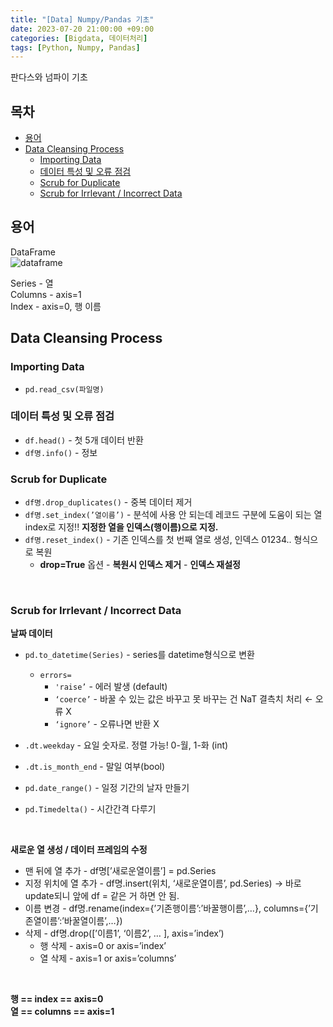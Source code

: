 ```yaml
---
title: "[Data] Numpy/Pandas 기초"
date: 2023-07-20 21:00:00 +09:00
categories: [Bigdata, 데이터처리]
tags: [Python, Numpy, Pandas]
---
```


판다스와 넘파이 기초

## 목차
- [용어](#용어)
- [Data Cleansing Process](#data-cleansing-process)
  * [Importing Data](#importing-data)
  * [데이터 특성 및 오류 점검](#데이터-특성-및-오류-점검)
  * [Scrub for Duplicate](#scrub-for-duplicate)
  * [Scrub for Irrlevant / Incorrect Data](#scrub-for-irrlevant--incorrect-data)

## 용어
DataFrame   
![dataframe](https://github.com/lvolzdev/lvolzdev.github.io/assets/63188042/ea304145-4017-4f8b-ba87-40b9ac50223e)

Series - 열  
Columns - axis=1  
Index - axis=0, 행 이름  

## Data Cleansing Process
### Importing Data
- `pd.read_csv(파일명)`

### 데이터 특성 및 오류 점검
- `df.head()` - 첫 5개 데이터 반환
- `df명.info()` - 정보

### Scrub for Duplicate
- `df명.drop_duplicates()` - 중복 데이터 제거
- `df명.set_index(’열이름’)` - 분석에 사용 안 되는데 레코드 구분에 도움이 되는 열 index로 지정!! **지정한 열을 인덱스(행이름)으로 지정.**
- `df명.reset_index()` - 기존 인덱스를 첫 번째 열로 생성, 인덱스 01234.. 형식으로 복원
    - **drop=True** 옵션 - **복원시 인덱스 제거** - **인덱스 재설정**

<br>

### Scrub for Irrlevant / Incorrect Data
**날짜 데이터**
- `pd.to_datetime(Series)` - series를 datetime형식으로 변환
    - `errors=`
        - `'raise’` - 에러 발생 (default)
        - `‘coerce’` - 바꿀 수 있는 값은 바꾸고 못 바꾸는 건 NaT 결측치 처리 ← 오류 X
        - `‘ignore’` - 오류나면 반환 X
- `.dt.weekday` - 요일 숫자로. 정렬 가능! 0-월, 1-화 (int)
- `.dt.is_month_end` - 말일 여부(bool)

- `pd.date_range()` - 일정 기간의 날자 만들기
- `pd.Timedelta()` - 시간간격 다루기

<br>

**새로운 열 생성 / 데이터 프레임의 수정**
- 맨 뒤에 열 추가 - df명[’새로운열이름’] = pd.Series
- 지정 위치에 열 추가 - df명.insert(위치, ‘새로운열이름’, pd.Series) → 바로 update되니 앞에 df = 같은 거 하면 안 됨.
- 이름 변경 - df명.rename(index={’기존행이름’:’바꿀행이름’,…}, columns={’기존열이름’:’바꿀열이름’,…})
- 삭제 - df명.drop([’이름1’, ‘이름2’, … ], axis=’index’)
    - 행 삭제 - axis=0 or axis=’index’
    - 열 삭제 - axis=1 or axis=’columns’

<br>

**행 == index == axis=0**  
**열 == columns == axis=1**
